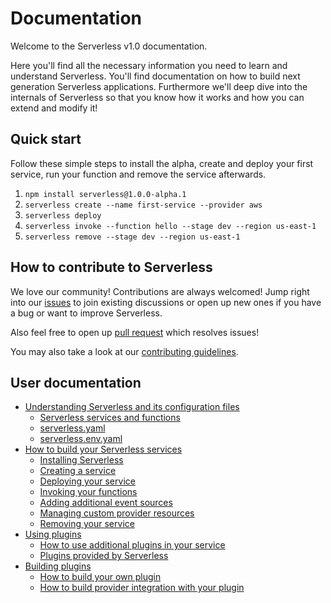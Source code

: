 # Documentation

Welcome to the Serverless v1.0 documentation.

Here you'll find all the necessary information you need to learn and understand Serverless.
You'll find documentation on how to build next generation Serverless applications. Furthermore we'll deep dive into the
internals of Serverless so that you know how it works and how you can extend and modify it!

## Quick start

Follow these simple steps to install the alpha, create and deploy your first service, run your function and remove the
service afterwards.

1. `npm install serverless@1.0.0-alpha.1`
2. `serverless create --name first-service --provider aws`
3. `serverless deploy`
4. `serverless invoke --function hello --stage dev --region us-east-1`
5. `serverless remove --stage dev --region us-east-1`

## How to contribute to Serverless

We love our community! Contributions are always welcomed!
Jump right into our [issues](https://github.com/serverless/serverless/issues) to join existing discussions or open up
new ones if you have a bug or want to improve Serverless.

Also feel free to open up [pull request](https://github.com/serverless/serverless/pulls) which resolves issues!

You may also take a look at our [contributing guidelines](/CONTRIBUTING.md).

## User documentation

- [Understanding Serverless and its configuration files](understanding-serverless)
  - [Serverless services and functions](understanding-serverless/services-and-functions.md)
  - [serverless.yaml](understanding-serverless/serverless-yaml.md)
  - [serverless.env.yaml](understanding-serverless/serverless-env-yaml.md)
- [How to build your Serverless services](guide)
  - [Installing Serverless](guide/installation.md)
  - [Creating a service](guide/creating-a-service.md)
  - [Deploying your service](guide/deploying-a-service.md)
  - [Invoking your functions](guide/invoking-a-function.md)
  - [Adding additional event sources](guide/event-sources.md)
  - [Managing custom provider resources](guide/custom-provider-resources.md)
  - [Removing your service](guide/removing-a-service.md)
- [Using plugins](using-plugins)
  - [How to use additional plugins in your service](using-plugins/adding-custom-plugins.md)
  - [Plugins provided by Serverless](using-plugins/core-plugins.md)
- [Building plugins](developing-plugins)
  - [How to build your own plugin](developing-plugins/building-plugins.md)
  - [How to build provider integration with your plugin](developing-plugins/building-provider-integrations.md)
